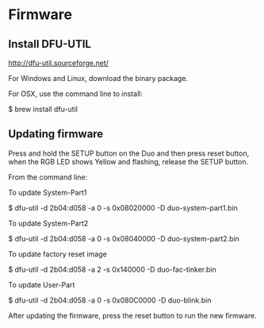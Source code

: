 # Firmware


## Install DFU-UTIL

http://dfu-util.sourceforge.net/

For Windows and Linux, download the binary package.

For OSX, use the command line to install:

$ brew install dfu-util


## Updating firmware

Press and hold the SETUP button on the Duo and then press reset button, when the RGB LED shows Yellow and flashing, release the SETUP button.

From the command line:

To update System-Part1

$ dfu-util -d 2b04:d058 -a 0 -s 0x08020000 -D duo-system-part1.bin

To update System-Part2

$ dfu-util -d 2b04:d058 -a 0 -s 0x08040000 -D duo-system-part2.bin

To update factory reset image

$ dfu-util -d 2b04:d058 -a 2 -s 0x140000 -D duo-fac-tinker.bin

To update User-Part

$ dfu-util -d 2b04:d058 -a 0 -s 0x080C0000 -D duo-blink.bin

After updating the firmware, press the reset button to run the new firmware.



